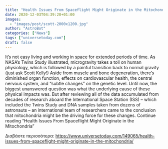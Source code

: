 ```yaml
---
title: "Health Issues From Spaceflight Might Originate in the Mitochondria"
date: 2020-12-03T04:39:28+01:00
images:
  - "images/post/scott-2000x1200.jpg"
author: "AstroBot"
categories: ["News"]
tags: ["universetoday.com"]
draft: false
---
```


It’s not easy living and working in space for extended periods of time. As NASA’s Twins Study illustrated, microgravity takes a toll on human physiology, which is followed by a painful transition back to normal gravity (just ask Scott Kelly!) Aside from muscle and bone degeneration, there’s diminished organ function, effects on cardiovascular health, the central nervous system, and “subtle changes” on the genetic level.  Until now, the biggest unanswered question was what the underlying cause of these physical impacts was. But after reviewing all of the data accumulated from decades of research aboard the International Space Station (ISS) – which included the Twins Study and DNA samples taken from dozens of astronauts – an international team of researchers came to the conclusion that mitochondria might be the driving force for these changes. Continue reading “Health Issues From Spaceflight Might Originate in the Mitochondria” 

Διαβάστε περισσότερα: https://www.universetoday.com/149065/health-issues-from-spaceflight-might-originate-in-the-mitochondria/
